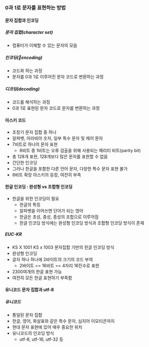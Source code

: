 ### 0과 1로 문자를 표현하는 방법

#### 문자 집합과 인코딩

##### 문자 집합(character set)
- 컴퓨터가 이해할 수 있는 문자의 모음
##### 인코딩(encoding)
- 코드화 하는 과정
- 문자를 0과 1로 이루어진 문자 코드로 변환하는 과정
##### 디코딩(decoding)
- 코드를 해석하는 과정
- 0과 1로 표현된 문자 코드로 문자를 변환하는 과정

#### 아스키 코드
- 초창기 문자 집합 중 하나
- 알파벳, 아라비아 숫자, 일부 특수 문자 및 제어 문자
- 7비트로 하나의 문자 표현
  - 8비트 중 1비트는 오류 검출을 위해 사용되는 패리티 비트(parity bit)
- 총 128개 표현, 128개보다 많은 문자를 표현할 수 없음
- 간단한 인코딩
- 그러나 한글을 포함한 다른 언어 문자, 다양한 특수 문자 표현 불가
- 8비트 확장 아스키의 등장, 여전히 부족

#### 한글 인코딩 : 완성형 vs 조합형 인코딩
- 한글을 위한 인코딩이 필요
  - 한글의 특징
  - 알파벳을 이어쓰면 단어가 되는 영어
  - 한글은 초성, 중성, 종성의 조합으로 이루어짐
  - 한글 인코딩 방식에는 완성형 인코딩 방식과 조합형 인코딩 방식이 존재
##### EUC-KR
- KS X 1001 KS x 1003 문자집합 기반의 한글 인코딩 방식
- 완성형 인코딩
- 글자 하나 하나에 2바이트의 크기의 코드 부여
  - 2바이트 == 16비트 == 4자리 16진수로 표현
- 2300여개의 한글 표현 가능
- 여전히 모든 한글 표현하기 부족함

#### 유니코드 문자 집합과 utf-8
##### 유니코드
- 통일된 문자 집합
- 한글, 영어, 화살표와 같은 특수 문자, 심지어 이모티콘까지
- 현대 문자 표현에 있어 매우 중요한 위치
- 유니코드의 인코딩 방식
  - utf-8, utf-16, utf-32 등
